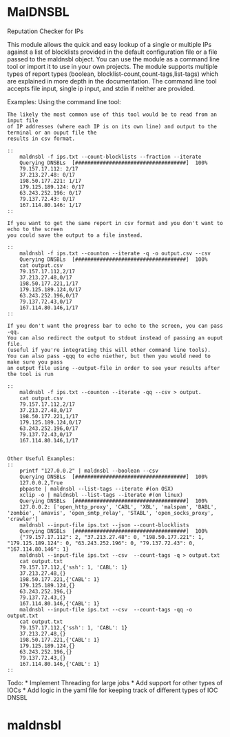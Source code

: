 # MalDNSBL 
Reputation Checker for IPs

This module allows the quick and easy lookup of a single or multiple IPs
against a list of blocklists provided in the default configuration file
or a file passed to the maldnsbl object.  You can use the module as a command
line tool or import it to use in your own projects.  The module supports multiple
types of report types (boolean, blocklist-count,count-tags,list-tags) which are
explained in more depth in the documentation.  The command line tool accepts file input,
single ip input, and stdin if neither are provided.

Examples:
    Using the command line tool:

    The likely the most common use of this tool would be to read from an input file
    of IP addresses (where each IP is on its own line) and output to the terminal or an ouput file the
    results in csv format.

    ::
        maldnsbl -f ips.txt --count-blocklists --fraction --iterate
        Querying DNSBLs  [####################################]  100%             
        79.157.17.112: 2/17
        37.213.27.48: 0/17
        198.50.177.221: 1/17
        179.125.189.124: 0/17
        63.243.252.196: 0/17
        79.137.72.43: 0/17
        167.114.80.146: 1/17 
    ::

    If you want to get the same report in csv format and you don't want to echo to the screen
    you could save the output to a file instead.

    ::
        maldnsbl -f ips.txt --counton --iterate -q -o output.csv --csv
        Querying DNSBLs  [####################################]  100% 
        cat output.csv
        79.157.17.112,2/17
        37.213.27.48,0/17
        198.50.177.221,1/17
        179.125.189.124,0/17
        63.243.252.196,0/17
        79.137.72.43,0/17
        167.114.80.146,1/17
    ::

    If you don't want the progress bar to echo to the screen, you can pass -qq.
    You can also redirect the output to stdout instead of passing an ouput file.
    (useful if you're integrating this will other command line tools).
    You can also pass -qqq to echo niether, but then you would need to make sure you pass
    an output file using --output-file in order to see your results after the tool is run

    ::
        maldnsbl -f ips.txt --counton --iterate -qq --csv > output.
        cat output.csv
        79.157.17.112,2/17
        37.213.27.48,0/17
        198.50.177.221,1/17
        179.125.189.124,0/17
        63.243.252.196,0/17
        79.137.72.43,0/17
        167.114.80.146,1/17


    Other Useful Examples:
    ::
        printf "127.0.0.2" | maldnsbl --boolean --csv
        Querying DNSBLs  [####################################]  100%
        127.0.0.2,True
        pbpaste | maldnsbl --list-tags --iterate #(on OSX)
        xclip -o | maldnsbl --list-tags --iterate #(on linux)
        Querying DNSBLs  [####################################]  100%             
        127.0.0.2: ['open_http_proxy', 'CABL', 'XBL', 'malspam', 'BABL', 'zombie', 'amavis', 'open_smtp_relay', 'STABL', 'open_socks_proxy', 'crawler']
        maldnsbl --input-file ips.txt --json --count-blocklists
        Querying DNSBLs  [####################################]  100%             
        {"79.157.17.112": 2, "37.213.27.48": 0, "198.50.177.221": 1, "179.125.189.124": 0, "63.243.252.196": 0, "79.137.72.43": 0, "167.114.80.146": 1}
        maldnsbl --input-file ips.txt --csv  --count-tags -q > output.txt
        cat output.txt
        79.157.17.112,{'ssh': 1, 'CABL': 1}
        37.213.27.48,{}
        198.50.177.221,{'CABL': 1}
        179.125.189.124,{}
        63.243.252.196,{}
        79.137.72.43,{}
        167.114.80.146,{'CABL': 1}
        maldnsbl --input-file ips.txt --csv  --count-tags -qq -o output.txt
        cat output.txt
        79.157.17.112,{'ssh': 1, 'CABL': 1}
        37.213.27.48,{}
        198.50.177.221,{'CABL': 1}
        179.125.189.124,{}
        63.243.252.196,{}
        79.137.72.43,{}
        167.114.80.146,{'CABL': 1}
    ::


Todo:
    * Implement Threading for large jobs
    * Add support for other types of IOCs
    * Add logic in the yaml file for keeping track of different types of IOC DNSBL



# maldnsbl
